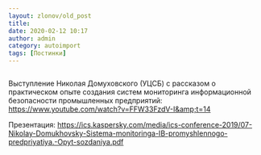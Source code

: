 ```yaml
---
layout: zlonov/old_post
title: 
date: 2020-02-12 10:17
author: admin
category: autoimport
tags: [Постинки]
---
```

<!-- wp:image {"id":73938,"sizeSlug":"large"} -->
<figure class="wp-block-image size-large"><img src="/assets/uploads/07-Nikolay-Domukhovsky-Sistema-monitoringa-IB-promyshlennogo-predpriyatiya.-Opyt-sozdaniya.jpg" alt="" class="wp-image-73938"/></figure>
<!-- /wp:image -->


Выступление Николая Домуховского (УЦСБ) с рассказом о практическом опыте создания систем мониторинга информационной безопасности промышленных предприятий: <a href="https://www.youtube.com/watch?v=FFW33FzdV-I&amp;t=14">https://www.youtube.com/watch?v=FFW33FzdV-I&amp;t=14</a>



Презентация: <a href="https://ics.kaspersky.com/media/ics-conference-2019/07-Nikolay-Domukhovsky-Sistema-monitoringa-IB-promyshlennogo-predpriyatiya.-Opyt-sozdaniya.pdf">https://ics.kaspersky.com/media/ics-conference-2019/07-Nikolay-Domukhovsky-Sistema-monitoringa-IB-promyshlennogo-predpriyatiya.-Opyt-sozdaniya.pdf</a>

